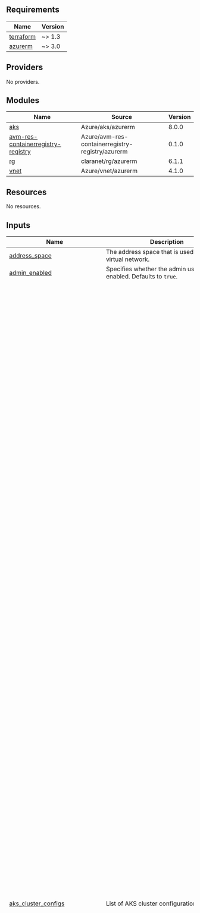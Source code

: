 <!-- BEGIN_TF_DOCS -->
## Requirements

| Name | Version |
|------|---------|
| <a name="requirement_terraform"></a> [terraform](#requirement\_terraform) | ~> 1.3 |
| <a name="requirement_azurerm"></a> [azurerm](#requirement\_azurerm) | ~> 3.0 |

## Providers

No providers.

## Modules

| Name | Source | Version |
|------|--------|---------|
| <a name="module_aks"></a> [aks](#module\_aks) | Azure/aks/azurerm | 8.0.0 |
| <a name="module_avm-res-containerregistry-registry"></a> [avm-res-containerregistry-registry](#module\_avm-res-containerregistry-registry) | Azure/avm-res-containerregistry-registry/azurerm | 0.1.0 |
| <a name="module_rg"></a> [rg](#module\_rg) | claranet/rg/azurerm | 6.1.1 |
| <a name="module_vnet"></a> [vnet](#module\_vnet) | Azure/vnet/azurerm | 4.1.0 |

## Resources

No resources.

## Inputs

| Name | Description | Type | Default | Required |
|------|-------------|------|---------|:--------:|
| <a name="input_address_space"></a> [address\_space](#input\_address\_space) | The address space that is used by the virtual network. | `list(string)` | `[]` | no |
| <a name="input_admin_enabled"></a> [admin\_enabled](#input\_admin\_enabled) | Specifies whether the admin user is enabled. Defaults to `true`. | `bool` | `true` | no |
| <a name="input_aks_cluster_configs"></a> [aks\_cluster\_configs](#input\_aks\_cluster\_configs) | List of AKS cluster configurations | <pre>list(object({<br>    agents_availability_zones = list(string)<br>    agents_count              = number<br>    agents_max_count          = number<br>    agents_max_pods           = number<br>    agents_min_count          = number<br>    agents_size               = string<br>    agents_pool_max_surge     = string<br>    agents_pool_name          = string<br>    prefix                    = string<br>    network_plugin            = string<br>    brown_field_application_gateway_for_ingress = optional(object({<br>      id        = string<br>      subnet_id = string<br>    }))<br>    rbac_aad                           = bool<br>    rbac_aad_managed                   = bool<br>    role_based_access_control_enabled  = bool<br>    rbac_aad_azure_rbac_enabled        = bool<br>    rbac_aad_admin_group_object_ids    = list(string)<br>    rbac_aad_tenant_id                 = string<br>    cluster_name                       = string<br>    enable_auto_scaling                = bool<br>    key_vault_secrets_provider_enabled = bool<br>    oidc_issuer_enabled                = bool<br>    secret_rotation_enabled            = bool<br>    secret_rotation_interval           = string<br>    kubernetes_version                 = string<br>    node_pools = map(object({<br>      name                          = string<br>      node_count                    = optional(number)<br>      tags                          = optional(map(string))<br>      vm_size                       = string<br>      host_group_id                 = optional(string)<br>      capacity_reservation_group_id = optional(string)<br>      custom_ca_trust_enabled       = optional(bool)<br>      enable_auto_scaling           = optional(bool)<br>      enable_host_encryption        = optional(bool)<br>      enable_node_public_ip         = optional(bool)<br>      eviction_policy               = optional(string)<br>      gpu_instance                  = optional(string)<br>      kubelet_config = optional(object({<br>        cpu_manager_policy        = optional(string)<br>        cpu_cfs_quota_enabled     = optional(bool)<br>        cpu_cfs_quota_period      = optional(string)<br>        image_gc_high_threshold   = optional(number)<br>        image_gc_low_threshold    = optional(number)<br>        topology_manager_policy   = optional(string)<br>        allowed_unsafe_sysctls    = optional(set(string))<br>        container_log_max_size_mb = optional(number)<br>        container_log_max_files   = optional(number)<br>        pod_max_pid               = optional(number)<br>      }))<br>      linux_os_config = optional(object({<br>        sysctl_config = optional(object({<br>          fs_aio_max_nr                      = optional(number)<br>          fs_file_max                        = optional(number)<br>          fs_inotify_max_user_watches        = optional(number)<br>          fs_nr_open                         = optional(number)<br>          kernel_threads_max                 = optional(number)<br>          net_core_netdev_max_backlog        = optional(number)<br>          net_core_optmem_max                = optional(number)<br>          net_core_rmem_default              = optional(number)<br>          net_core_rmem_max                  = optional(number)<br>          net_core_somaxconn                 = optional(number)<br>          net_core_wmem_default              = optional(number)<br>          net_core_wmem_max                  = optional(number)<br>          net_ipv4_ip_local_port_range_min   = optional(number)<br>          net_ipv4_ip_local_port_range_max   = optional(number)<br>          net_ipv4_neigh_default_gc_thresh1  = optional(number)<br>          net_ipv4_neigh_default_gc_thresh2  = optional(number)<br>          net_ipv4_neigh_default_gc_thresh3  = optional(number)<br>          net_ipv4_tcp_fin_timeout           = optional(number)<br>          net_ipv4_tcp_keepalive_intvl       = optional(number)<br>          net_ipv4_tcp_keepalive_probes      = optional(number)<br>          net_ipv4_tcp_keepalive_time        = optional(number)<br>          net_ipv4_tcp_max_syn_backlog       = optional(number)<br>          net_ipv4_tcp_max_tw_buckets        = optional(number)<br>          net_ipv4_tcp_tw_reuse              = optional(bool)<br>          net_netfilter_nf_conntrack_buckets = optional(number)<br>          net_netfilter_nf_conntrack_max     = optional(number)<br>          vm_max_map_count                   = optional(number)<br>          vm_swappiness                      = optional(number)<br>          vm_vfs_cache_pressure              = optional(number)<br>        }))<br>        transparent_huge_page_enabled = optional(string)<br>        transparent_huge_page_defrag  = optional(string)<br>        swap_file_size_mb             = optional(number)<br>      }))<br>      fips_enabled       = optional(bool)<br>      kubelet_disk_type  = optional(string)<br>      max_count          = optional(number, 80)<br>      max_pods           = optional(number)<br>      message_of_the_day = optional(string)<br>      mode               = optional(string)<br>      min_count          = optional(number, 1)<br>      node_network_profile = optional(object({<br>        node_public_ip_tags = optional(map(string))<br>      }))<br>      node_labels                  = optional(map(string))<br>      node_public_ip_prefix_id     = optional(string)<br>      node_taints                  = optional(list(string))<br>      orchestrator_version         = optional(string)<br>      os_disk_size_gb              = optional(number)<br>      os_disk_type                 = optional(string, "Managed")<br>      os_sku                       = optional(string)<br>      os_type                      = optional(string, "Linux")<br>      pod_subnet_id                = optional(string)<br>      priority                     = optional(string, "Regular")<br>      proximity_placement_group_id = optional(string)<br>      spot_max_price               = optional(number)<br>      scale_down_mode              = optional(string, "Delete")<br>      snapshot_id                  = optional(string)<br>      ultra_ssd_enabled            = optional(bool)<br>      vnet_subnet_id               = optional(string)<br>      upgrade_settings = optional(object({<br>        max_surge = string<br>      }))<br>      windows_profile = optional(object({<br>        outbound_nat_enabled = optional(bool, true)<br>      }))<br>      workload_runtime      = optional(string)<br>      zones                 = optional(set(string))<br>      create_before_destroy = optional(bool, true)<br>    }))<br>    monitor_metrics = object({<br>      annotations_allowed = optional(string, null)<br>      labels_allowed      = optional(string, null)<br>    })<br>    sku_tier                             = string<br>    node_resource_group                  = string<br>    os_disk_size_gb                      = number<br>    pod_subnet_id                        = string<br>    local_account_disabled               = bool<br>    vnet_subnet_id                       = string<br>    log_analytics_workspace_enabled      = bool<br>    cluster_log_analytics_workspace_name = string<br>    msi_auth_for_monitoring_enabled      = bool<br>  }))</pre> | `[]` | no |
| <a name="input_anonymous_pull_enabled"></a> [anonymous\_pull\_enabled](#input\_anonymous\_pull\_enabled) | Specifies whether anonymous (unauthenticated) pull access to this Container Registry is allowed. Requries Standard or Premium SKU. | `bool` | `false` | no |
| <a name="input_bgp_community"></a> [bgp\_community](#input\_bgp\_community) | (Optional) The BGP community attribute in format `<as-number>:<community-value>`. | `string` | `null` | no |
| <a name="input_client_name"></a> [client\_name](#input\_client\_name) | Client name/account used in naming. | `string` | `null` | no |
| <a name="input_common_tags"></a> [common\_tags](#input\_common\_tags) | Common Tags for every resource being created | `map(string)` | `{}` | no |
| <a name="input_custom_rg_name"></a> [custom\_rg\_name](#input\_custom\_rg\_name) | custom name of resource group | `string` | `"motori-rg-staging"` | no |
| <a name="input_data_endpoint_enabled"></a> [data\_endpoint\_enabled](#input\_data\_endpoint\_enabled) | Specifies whether to enable dedicated data endpoints for this Container Registry. Requires Premium SKU. | `bool` | `false` | no |
| <a name="input_ddos_protection_plan"></a> [ddos\_protection\_plan](#input\_ddos\_protection\_plan) | The DDoS protection plan configuration with the following attributes:<br>- enable: A boolean flag to indicate whether the DDoS protection plan is enabled.<br>- id: The ID of the DDoS protection plan. | <pre>object({<br>    enable = bool<br>    id     = string<br>  })</pre> | `null` | no |
| <a name="input_default_tags_enabled"></a> [default\_tags\_enabled](#input\_default\_tags\_enabled) | Option to enable or disable default tags. | `bool` | `false` | no |
| <a name="input_diagnostic_settings"></a> [diagnostic\_settings](#input\_diagnostic\_settings) | A map of diagnostic settings to create on the Key Vault. The map key is deliberately arbitrary to avoid issues where map keys maybe unknown at plan time. - `name` - (Optional) The name of the diagnostic setting. One will be generated if not set, however this will not be unique if you want to create multiple diagnostic setting resources. - `log_categories` - (Optional) A set of log categories to send to the log analytics workspace. Defaults to `[]`. - `log_groups` - (Optional) A set of log groups to send to the log analytics workspace. Defaults to `[allLogs]`. - `metric_categories` - (Optional) A set of metric categories to send to the log analytics workspace. Defaults to [AllMetrics]. - `log_analytics_destination_type` - (Optional) The destination type for the diagnostic setting. Possible values are `Dedicated` and `AzureDiagnostics`. Defaults to `Dedicated`. - `workspace_resource_id` - (Optional) The resource ID of the log analytics workspace to send logs and metrics to. - `storage_account_resource_id` - (Optional) The resource ID of the storage account to send logs and metrics to. - `event_hub_authorization_rule_resource_id` - (Optional) The resource ID of the event hub authorization rule to send logs and metrics to. - `event_hub_name` - (Optional) The name of the event hub. If none is specified, the default event hub will be selected. - `marketplace_partner_resource_id` - (Optional) The full ARM resource ID of the Marketplace resource to which you would like to send Diagnostic LogsLogs. | <pre>map(object({<br>    name                                     = optional(string, null)<br>    log_categories                           = optional(set(string), [])<br>    log_groups                               = optional(set(string), ["allLogs"])<br>    metric_categories                        = optional(set(string), ["AllMetrics"])<br>    log_analytics_destination_type           = optional(string, "Dedicated")<br>    workspace_resource_id                    = optional(string, null)<br>    storage_account_resource_id              = optional(string, null)<br>    event_hub_authorization_rule_resource_id = optional(string, null)<br>    event_hub_name                           = optional(string, null)<br>    marketplace_partner_resource_id          = optional(string, null)<br>  }))</pre> | `{}` | no |
| <a name="input_dns_servers"></a> [dns\_servers](#input\_dns\_servers) | The DNS servers to be used with vNet. | `list(string)` | `[]` | no |
| <a name="input_enable_telemetry"></a> [enable\_telemetry](#input\_enable\_telemetry) | This variable controls whether or not telemetry is enabled for the module. For more information see https://aka.ms/avm/telemetryinfo. If it is set to false, then no telemetry will be collected. | `bool` | `false` | no |
| <a name="input_environment"></a> [environment](#input\_environment) | Project environment. | `string` | `null` | no |
| <a name="input_export_policy_enabled"></a> [export\_policy\_enabled](#input\_export\_policy\_enabled) | Specifies whether export policy is enabled. Defaults to true. In order to set it to false, make sure the public\_network\_access\_enabled is also set to false. | `bool` | `true` | no |
| <a name="input_georeplications"></a> [georeplications](#input\_georeplications) | A list of geo-replication configurations for the Container Registry. - `location` - (Required) The geographic location where the Container Registry should be geo-replicated. - `regional_endpoint_enabled` - (Optional) Enables or disables regional endpoint. Defaults to `true`. - `zone_redundancy_enabled` - (Optional) Enables or disables zone redundancy. Defaults to `true`. - `tags` - (Optional) A map of additional tags for the geo-replication configuration. Defaults to `null`. | <pre>list(object({<br>    location                  = string<br>    regional_endpoint_enabled = optional(bool, true)<br>    zone_redundancy_enabled   = optional(bool, true)<br>    tags                      = optional(map(any), null)<br>  }))</pre> | `[]` | no |
| <a name="input_location"></a> [location](#input\_location) | location of resource group | `string` | `"centralindia"` | no |
| <a name="input_lock"></a> [lock](#input\_lock) | The lock level to apply. Default is `None`. Possible values are `None`, `CanNotDelete`, and `ReadOnly`. | <pre>object({<br>    name = optional(string, null)<br>    kind = optional(string, "None")<br>  })</pre> | `{}` | no |
| <a name="input_lock_level"></a> [lock\_level](#input\_lock\_level) | Specifies the Level to be used for this RG Lock. Possible values are Empty (no lock), `CanNotDelete` and `ReadOnly` | `string` | `""` | no |
| <a name="input_name"></a> [name](#input\_name) | The name of the Container Registry. | `string` | `"acrmtrmgmt"` | no |
| <a name="input_network_rule_bypass_option"></a> [network\_rule\_bypass\_option](#input\_network\_rule\_bypass\_option) | Specifies whether to allow trusted Azure services access to a network restricted Container Registry. Possible values are `None` and `AzureServices`. Defaults to `None` | `string` | `"AzureServices"` | no |
| <a name="input_network_rule_set"></a> [network\_rule\_set](#input\_network\_rule\_set) | The network rule set configuration for the Container Registry. Requires Premium SKU. - `default_action` - (Optional) The default action when no rule matches. Possible values are `Allow` and `Deny`. Defaults to `Deny`. - `ip_rules` - (Optional) A list of IP rules in CIDR format. Defaults to `[]`. - `action` - Only Allow is permitted - `ip_range` - The CIDR block from which requests will match the rule. - `virtual_network` - (Optional) When using with Service Endpoints, a list of subnet IDs to associate with the Container Registry. Defaults to `[]`. - `action` - Only Allow is permitted - `subnet_id` - The subnet id from which requests will match the rule. | <pre>object({<br>    default_action = optional(string, "Deny")<br>    ip_rule = optional(list(object({<br>      action = optional(string, "Allow")<br>    ip_range = string })), [])<br>    virtual_network = optional(list(object({<br>      action    = optional(string, "Allow")<br>      subnet_id = string<br>      })),<br>    [])<br>  })</pre> | `null` | no |
| <a name="input_nsg_ids"></a> [nsg\_ids](#input\_nsg\_ids) | A map of subnet name to Network Security Group IDs | `map(string)` | `{}` | no |
| <a name="input_private_endpoints"></a> [private\_endpoints](#input\_private\_endpoints) | A map of private endpoints to create on this resource. | <pre>map(object({<br>    name = optional(string)<br>    role_assignments = optional(map(object({<br>      role_definition_id_or_name             = string<br>      principal_id                           = string<br>      description                            = optional(string)<br>      skip_service_principal_aad_check       = optional(bool, false)<br>      condition                              = optional(string)<br>      condition_version                      = optional(string)<br>      delegated_managed_identity_resource_id = optional(string)<br>    })))<br>    lock = optional(object({<br>      name = optional(string)<br>      kind = optional(string, "None")<br>    }))<br>    tags                                    = optional(map(any))<br>    subnet_resource_id                      = string<br>    private_dns_zone_group_name             = optional(string, "default")<br>    private_dns_zone_resource_ids           = optional(set(string), [])<br>    application_security_group_resource_ids = optional(map(string), {})<br>    private_service_connection_name         = optional(string)<br>    network_interface_name                  = optional(string)<br>    location                                = optional(string)<br>    resource_group_name                     = optional(string)<br>    ip_configurations = optional(map(object({<br>      name               = string<br>      private_ip_address = string<br>      subresource_name   = optional(string)<br>      member_name        = optional(string)<br>    })))<br>  }))</pre> | `{}` | no |
| <a name="input_public_network_access_enabled"></a> [public\_network\_access\_enabled](#input\_public\_network\_access\_enabled) | is public access enabled ? | `bool` | `false` | no |
| <a name="input_quarantine_policy_enabled"></a> [quarantine\_policy\_enabled](#input\_quarantine\_policy\_enabled) | Specifies whether the quarantine policy is enabled. | `bool` | `false` | no |
| <a name="input_route_tables_ids"></a> [route\_tables\_ids](#input\_route\_tables\_ids) | A map of subnet name to Route table ids | `map(string)` | `{}` | no |
| <a name="input_sku"></a> [sku](#input\_sku) | The SKU name of the Container Registry. Default is `Premium`. `Possible values are `Basic`, `Standard` and `Premium`.` | `string` | `"Premium"` | no |
| <a name="input_stack"></a> [stack](#input\_stack) | Project stack name. | `string` | `null` | no |
| <a name="input_subnet_delegation"></a> [subnet\_delegation](#input\_subnet\_delegation) | A map of subnet name to delegation block on the subnet | `map(map(any))` | `{}` | no |
| <a name="input_subnet_names"></a> [subnet\_names](#input\_subnet\_names) | A list of public subnets inside the vNet. | `list(string)` | <pre>[<br>  "subnet1"<br>]</pre> | no |
| <a name="input_subnet_prefixes"></a> [subnet\_prefixes](#input\_subnet\_prefixes) | The address prefix to use for the subnet. | `list(string)` | <pre>[<br>  "10.0.1.0/24"<br>]</pre> | no |
| <a name="input_subnet_service_endpoints"></a> [subnet\_service\_endpoints](#input\_subnet\_service\_endpoints) | A map of subnet name to service endpoints to add to the subnet. | `map(any)` | `{}` | no |
| <a name="input_tags"></a> [tags](#input\_tags) | The required tags for storage resource | `map(string)` | `{}` | no |
| <a name="input_use_for_each"></a> [use\_for\_each](#input\_use\_for\_each) | Use `for_each` instead of `count` to create multiple resource instances | `bool` | `false` | no |
| <a name="input_vnet_name"></a> [vnet\_name](#input\_vnet\_name) | Name of the vnet to create. | `string` | `"vnet1"` | no |
| <a name="input_zone_redundancy_enabled"></a> [zone\_redundancy\_enabled](#input\_zone\_redundancy\_enabled) | Specifies whether zone redundancy is enabled. Modifying this forces a new resource to be created. | `bool` | `false` | no |

## Outputs

| Name | Description |
|------|-------------|
| <a name="output_container_registry_name"></a> [container\_registry\_name](#output\_container\_registry\_name) | name of the container registry |
| <a name="output_resource_group_id"></a> [resource\_group\_id](#output\_resource\_group\_id) | Resource group generated id |
| <a name="output_resource_group_location"></a> [resource\_group\_location](#output\_resource\_group\_location) | Resource group generated id |
| <a name="output_resource_group_name"></a> [resource\_group\_name](#output\_resource\_group\_name) | Resource group generated id |
| <a name="output_resource_id"></a> [resource\_id](#output\_resource\_id) | acr resource id |
| <a name="output_vnet_location"></a> [vnet\_location](#output\_vnet\_location) | location of virtual network. |
| <a name="output_vnet_name"></a> [vnet\_name](#output\_vnet\_name) | name of virtual network. |
| <a name="output_vnet_subnets"></a> [vnet\_subnets](#output\_vnet\_subnets) | vnet subnet id |
<!-- END_TF_DOCS -->